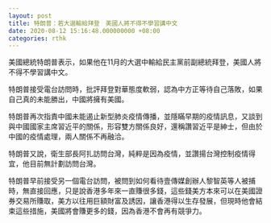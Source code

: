 ```yaml
---
layout: post
title: 特朗普：若大選輸給拜登　美國人將不得不學習講中文
date: 2020-08-12 15:16:48.000000000 +08:00
categories: rthk
---
```


美國總統特朗普表示，如果他在11月的大選中輸給民主黨前副總統拜登，美國人將不得不學習講中文。

特朗普接受電台訪問時，批評拜登對華態度軟弱，認為中方正等待自己落敗，如果自己真的未能勝出，中國將擁有美國。

特朗普再次指責中國未能遏止新型肺炎疫情傳播，並隱瞞早期的疫情訊息，又談到與中國國家主席習近平的關係，形容雙方關係良好，還稱讚習近平是紳士，但由於中國的疫情處理，兩人關係不再融洽。

特朗普又說，衛生部長阿扎訪問台灣，純粹是因為疫情，並讚揚台灣控制疫情得宜，他目前無計劃訪問台灣。

特朗普早前接受另一個電台訪問，被問到如何看待壹傳媒創辦人黎智英等人被捕時，無直接回應，只是說香港多年來一直賺很多錢，這些錢美方本來可以在美國證券交易所賺取，美方以往用巨額財富及誘因，讓香港得以生存發展，但現時他會結束這些措施，美國將會賺更多的錢，因為香港不會再有競爭力。
